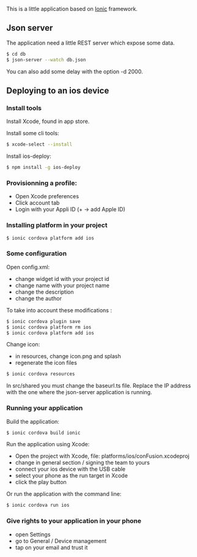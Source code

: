 This is a little application based on  [Ionic](http://ionicframework.com/docs/) framework.

## Json server

The application need a little REST server which expose some data.
```bash
$ cd db
$ json-server --watch db.json
```

You can also add some delay with the option -d 2000.

## Deploying to an ios device

### Install tools

Install Xcode, found in app store.

Install some cli tools:
```bash
$ xcode-select --install
```

Install ios-deploy:
```bash
$ npm install -g ios-deploy
```

### Provisionning a profile:

* Open Xcode preferences
* Click account tab
* Login with your Appli ID (+ -> add Apple ID)

### Installing platform in your project

```bash
$ ionic cordova platform add ios
```
### Some configuration

Open config.xml:
* change widget id with your project id
* change name with your project name
* change the description
* change the author

To take into account these modifications :
```bash
$ ionic cordova plugin save
$ ionic cordova platform rm ios
$ ionic cordova platform add ios
```

Change icon:
* in resources, change icon.png and splash
* regenerate the icon files
```bash
$ ionic cordova resources
```

In src/shared you must change the baseurl.ts file. Replace the IP address with the one where the json-server application is running.

### Running your application

Build the application:
```bash
$ ionic cordova build ionic
```

Run the application using Xcode:
* Open the project with Xcode, file: platforms/ios/conFusion.xcodeproj
* change in general section / signing the team to yours
* connect your ios device with the USB cable
* select your phone as the run target in Xcode
* click the play button

Or run the application with the command line:
```bash
$ ionic cordova run ios
```

### Give rights to your application in your phone

* open Settings
* go to General / Device management
* tap on your email and trust it
